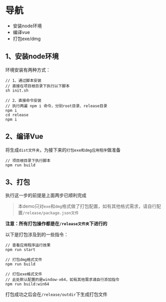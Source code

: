 # 导航
- 安装node环境
- 编译vue
- 打包exe/dmg

## 1、安装node环境
环境安装有两种方式：

````
// 1、通过脚本安装
// 直接在项目根目录下执行以下脚本
sh init.sh

// 2、直接命令安装
// 执行两遍 npm i 命令，分别root目录、release目录
npm i
cd release
npm i
````


## 2、编译Vue
将生成`dist文件夹`，为接下来的`打包exe和dmg应用程序`做准备
````
// 项目根目录下执行脚本
npm run build
````


## 3、打包
执行这一步的前提是上面两步已顺利完成<p>
>本demo只对`exe`和`dmg`格式做了打包配置，如有其他格式需求，请自行配置`/release/package.json文件`<p>

**注意：所有打包操作都是在`/release文件夹`下进行的**

以下是打包涉及到的一些指令：
````
// 查看应用程序运行效果
npm run start

// 打包dmg格式文件
npm run build

// 打包exe格式文件
// 此处默认配置的是window-x64，如有其他需求请自行添加指令
npm run build:win64
````

打包成功之后会在`/release/outdir`下生成打包文件
